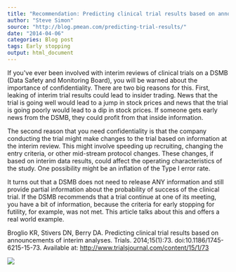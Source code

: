 ```yaml
---
title: "Recommendation: Predicting clinical trial results based on announcements of interim analyses"
author: "Steve Simon"
source: "http://blog.pmean.com/predicting-trial-results/"
date: "2014-04-06"
categories: Blog post
tags: Early stopping
output: html_document
---
```


If you've ever been involved with interim reviews of clinical trials on
a DSMB (Data Safety and Monitoring Board), you will be warned about the
importance of confidentiality. There are two big reasons for this.
First, leaking of interim trial results could lead to insider trading.
News that the trial is going well would lead to a jump in stock prices
and news that the trial is going poorly would lead to a dip in stock
prices. If someone gets early news from the DSMB, they could profit from
that inside information.

<!---More--->

The second reason that you need confidentiality is that the company
conducting the trial might make changes to the trial based on
information at the interim review. This might involve speeding up
recruiting, changing the entry criteria, or other mid-stream protocol
changes. These changes, if based on interim data results, could affect
the operating characteristics of the study. One possibility might be an
inflation of the Type I error rate.

It turns out that a DSMB does not need to release ANY information and
still provide partial information about the probability of success of
the clinical trial. If the DSMB recommends that a trial continue at one
of its meeting, you have a bit of information, because the criteria for
early stopping for futility, for example, was not met. This article
talks about this and offers a real world example.

Broglio KR, Stivers DN, Berry DA. Predicting clinical trial results
based on announcements of interim analyses. Trials. 2014;15(1):73.
doi:10.1186/1745-6215-15-73. Available at:
<http://www.trialsjournal.com/content/15/1/73>

![](http://www.pmean.com/images/images/14/predicting-trial-results01.png)




